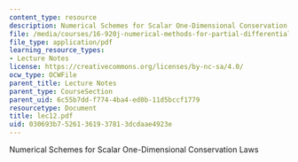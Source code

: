 ```yaml
---
content_type: resource
description: Numerical Schemes for Scalar One-Dimensional Conservation Laws
file: /media/courses/16-920j-numerical-methods-for-partial-differential-equations-sma-5212-spring-2003/030693b75261361937813dcdaae4923e_lec12.pdf
file_type: application/pdf
learning_resource_types:
- Lecture Notes
license: https://creativecommons.org/licenses/by-nc-sa/4.0/
ocw_type: OCWFile
parent_title: Lecture Notes
parent_type: CourseSection
parent_uid: 6c55b7dd-f774-4ba4-ed0b-11d5bccf1779
resourcetype: Document
title: lec12.pdf
uid: 030693b7-5261-3619-3781-3dcdaae4923e
---
```

Numerical Schemes for Scalar One-Dimensional Conservation Laws